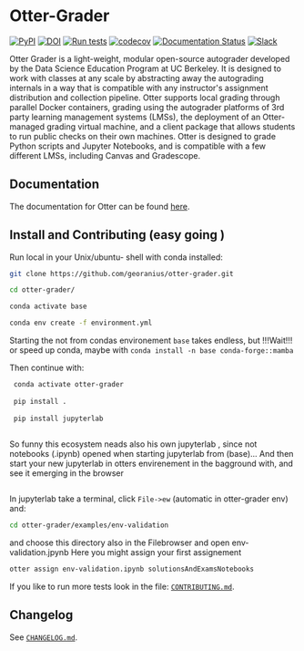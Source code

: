 # Otter-Grader

[![PyPI](https://img.shields.io/pypi/v/otter-grader.svg)](https://pypi.org/project/otter-grader/)
[![DOI](https://zenodo.org/badge/208363438.svg)](https://zenodo.org/badge/latestdoi/208363438)
[![Run tests](https://github.com/ucbds-infra/otter-grader/actions/workflows/run-tests.yml/badge.svg)](https://github.com/ucbds-infra/otter-grader/actions/workflows/run-tests.yml)
[![codecov](https://codecov.io/gh/ucbds-infra/otter-grader/branch/master/graph/badge.svg)](https://codecov.io/gh/ucbds-infra/otter-grader)
[![Documentation Status](https://readthedocs.org/projects/otter-grader/badge/?version=latest)](https://otter-grader.readthedocs.io/en/latest/?badge=latest)
[![Slack](https://img.shields.io/endpoint?logo=slack&url=https%3A%2F%2Fraw.githubusercontent.com%2Fucbds-infra%2Fotter-grader%2Fmaster%2Fslack-shields.json)](https://join.slack.com/t/otter-grader/shared_invite/enQtOTM5MTQ0MzkwMTk0LTBiNWIzZTYxNDA2NDZmM2JkMzcwZjA4YWViNDM4ZTgyNDVhNDgwOTQ0NjNlZjcwNmY5YzJiZjZhZGNhNzc5MjA)

Otter Grader is a light-weight, modular open-source autograder developed by the Data Science 
Education Program at UC Berkeley. It is designed to work with classes at any scale by abstracting 
away the autograding internals in a way that is compatible with any instructor's assignment 
distribution and collection pipeline. Otter supports local grading through parallel Docker 
containers, grading using the autograder platforms of 3rd party learning management systems (LMSs), 
the deployment of an Otter-managed grading virtual machine, and a client package that allows 
students to run public checks on their own machines. Otter is designed to grade Python scripts and 
Jupyter Notebooks, and is compatible with a few different LMSs, including Canvas and Gradescope.

## Documentation

The documentation for Otter can be found [here](https://otter-grader.rtfd.io).

## Install and Contributing (easy going )

Run local in your Unix/ubuntu- shell with conda installed:

```bash
git clone https://github.com/georanius/otter-grader.git

cd otter-grader/

conda activate base

conda env create -f environment.yml

```
Starting the not from condas environement ```base``` takes endless, but
 !!!Wait!!! or speed up conda, maybe with  ```conda install -n base conda-forge::mamba```

Then continue with:
```bash
 conda activate otter-grader
 
 pip install .
 
 pip install jupyterlab
 
```
 So funny this ecosystem neads also his own jupyterlab , since not notebooks (.ipynb) opened when starting jupyterlab from (base)...
And then start your new jupyterlab in otters envirenement in the bagground
with, and see it emerging in the browser

```bash 'jupyter-lab &'
```
 In jupyterlab take a terminal, click ```File->ew``` (automatic in otter-grader env)  and:
 ```bash
 cd otter-grader/examples/env-validation
 ```
 and choose this directory also in the Filebrowser and open env-validation.jpynb
 Here you might assign your first assignement 
 ```bash
otter assign env-validation.ipynb solutionsAndExamsNotebooks
 ```
 
If you like to run more tests look in the file: [`CONTRIBUTING.md`](CONTRIBUTING.md).

## Changelog

See [`CHANGELOG.md`](CHANGELOG.md).
